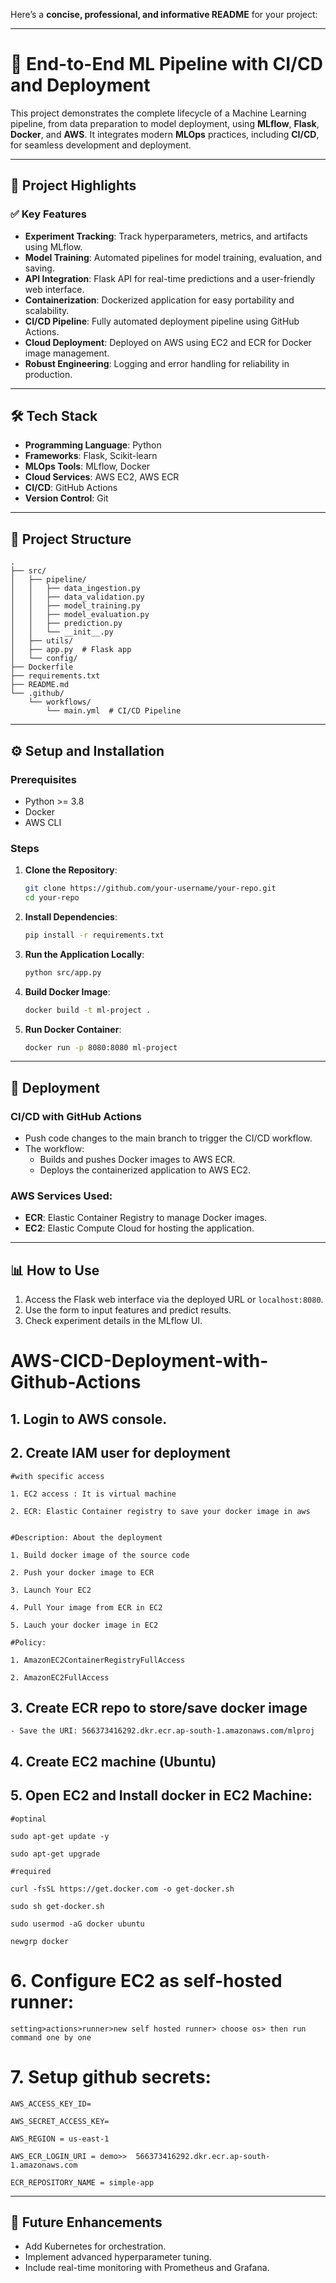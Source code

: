 Here’s a **concise, professional, and informative README** for your project:

---

# 🚀 **End-to-End ML Pipeline with CI/CD and Deployment**

This project demonstrates the complete lifecycle of a Machine Learning pipeline, from data preparation to model deployment, using **MLflow**, **Flask**, **Docker**, and **AWS**. It integrates modern **MLOps** practices, including **CI/CD**, for seamless development and deployment.

---

## 🎯 **Project Highlights**

### ✅ **Key Features**
- **Experiment Tracking**: Track hyperparameters, metrics, and artifacts using MLflow.
- **Model Training**: Automated pipelines for model training, evaluation, and saving.
- **API Integration**: Flask API for real-time predictions and a user-friendly web interface.
- **Containerization**: Dockerized application for easy portability and scalability.
- **CI/CD Pipeline**: Fully automated deployment pipeline using GitHub Actions.
- **Cloud Deployment**: Deployed on AWS using EC2 and ECR for Docker image management.
- **Robust Engineering**: Logging and error handling for reliability in production.

---

## 🛠️ **Tech Stack**
- **Programming Language**: Python  
- **Frameworks**: Flask, Scikit-learn  
- **MLOps Tools**: MLflow, Docker  
- **Cloud Services**: AWS EC2, AWS ECR  
- **CI/CD**: GitHub Actions  
- **Version Control**: Git  

---

## 📂 **Project Structure**
```
.
├── src/
│   ├── pipeline/
│   │   ├── data_ingestion.py
│   │   ├── data_validation.py
│   │   ├── model_training.py
│   │   ├── model_evaluation.py
│   │   ├── prediction.py
│   │   └── __init__.py
│   ├── utils/
│   ├── app.py  # Flask app
│   └── config/
├── Dockerfile
├── requirements.txt
├── README.md
└── .github/
    └── workflows/
        └── main.yml  # CI/CD Pipeline
```

---

## ⚙️ **Setup and Installation**

### Prerequisites
- Python >= 3.8
- Docker
- AWS CLI

### Steps
1. **Clone the Repository**:
   ```bash
   git clone https://github.com/your-username/your-repo.git
   cd your-repo
   ```

2. **Install Dependencies**:
   ```bash
   pip install -r requirements.txt
   ```

3. **Run the Application Locally**:
   ```bash
   python src/app.py
   ```

4. **Build Docker Image**:
   ```bash
   docker build -t ml-project .
   ```

5. **Run Docker Container**:
   ```bash
   docker run -p 8080:8080 ml-project
   ```

---

## 🚀 **Deployment**

### CI/CD with GitHub Actions
- Push code changes to the main branch to trigger the CI/CD workflow.
- The workflow:
  - Builds and pushes Docker images to AWS ECR.
  - Deploys the containerized application to AWS EC2.

### AWS Services Used:
- **ECR**: Elastic Container Registry to manage Docker images.
- **EC2**: Elastic Compute Cloud for hosting the application.

---

## 📊 **How to Use**
1. Access the Flask web interface via the deployed URL or `localhost:8080`.
2. Use the form to input features and predict results.
3. Check experiment details in the MLflow UI.

# AWS-CICD-Deployment-with-Github-Actions

## 1. Login to AWS console.

## 2. Create IAM user for deployment

	#with specific access

	1. EC2 access : It is virtual machine

	2. ECR: Elastic Container registry to save your docker image in aws


	#Description: About the deployment

	1. Build docker image of the source code

	2. Push your docker image to ECR

	3. Launch Your EC2 

	4. Pull Your image from ECR in EC2

	5. Lauch your docker image in EC2

	#Policy:

	1. AmazonEC2ContainerRegistryFullAccess

	2. AmazonEC2FullAccess

	
## 3. Create ECR repo to store/save docker image
    - Save the URI: 566373416292.dkr.ecr.ap-south-1.amazonaws.com/mlproj

	
## 4. Create EC2 machine (Ubuntu) 

## 5. Open EC2 and Install docker in EC2 Machine:
	
	
	#optinal

	sudo apt-get update -y

	sudo apt-get upgrade
	
	#required

	curl -fsSL https://get.docker.com -o get-docker.sh

	sudo sh get-docker.sh

	sudo usermod -aG docker ubuntu

	newgrp docker
	
# 6. Configure EC2 as self-hosted runner:
    setting>actions>runner>new self hosted runner> choose os> then run command one by one


# 7. Setup github secrets:

    AWS_ACCESS_KEY_ID=

    AWS_SECRET_ACCESS_KEY=

    AWS_REGION = us-east-1

    AWS_ECR_LOGIN_URI = demo>>  566373416292.dkr.ecr.ap-south-1.amazonaws.com

    ECR_REPOSITORY_NAME = simple-app
---

## 🚧 **Future Enhancements**
- Add Kubernetes for orchestration.
- Implement advanced hyperparameter tuning.
- Include real-time monitoring with Prometheus and Grafana.

